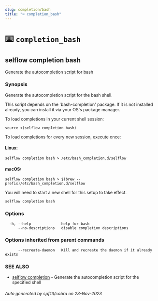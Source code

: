 ```yaml
---
slug: completion/bash
title: "⌨ completion_bash"
---
```


# ⌨️ `completion_bash`

## selflow completion bash

Generate the autocompletion script for bash

### Synopsis

Generate the autocompletion script for the bash shell.

This script depends on the 'bash-completion' package.
If it is not installed already, you can install it via your OS's package manager.

To load completions in your current shell session:

	source <(selflow completion bash)

To load completions for every new session, execute once:

#### Linux:

	selflow completion bash > /etc/bash_completion.d/selflow

#### macOS:

	selflow completion bash > $(brew --prefix)/etc/bash_completion.d/selflow

You will need to start a new shell for this setup to take effect.


```
selflow completion bash
```

### Options

```
  -h, --help              help for bash
      --no-descriptions   disable completion descriptions
```

### Options inherited from parent commands

```
      --recreate-daemon   Kill and recreate the daemon if it already exists
```

### SEE ALSO

* [selflow completion](selflow_completion.md)	 - Generate the autocompletion script for the specified shell

###### Auto generated by spf13/cobra on 23-Nov-2023
